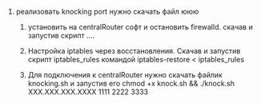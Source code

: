 1.	реализовать knocking port
  нужно скачать файл ююю
    1.	установить на centralRouter софт и остановить firewalld. скачав и запустив скрипт ....
    
    2.	Настройка iptables через восстановления. Cкачав и запустив скрипт iptables_rules
        командой iptables-restore < iptables_rules
        
    3.	Для подключения к centralRouter нужно скачать файлик knocking.sh
        и запустив его
        chmod +x knock.sh && ./knock.sh XXX.XXX.XXX.XXXX 1111 2222 3333
